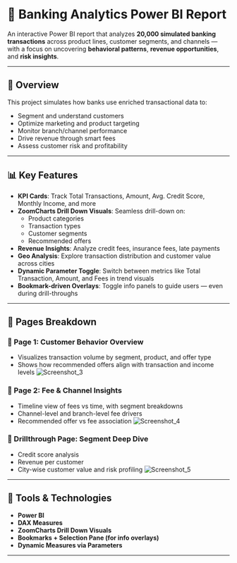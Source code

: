 # 🏦 Banking Analytics Power BI Report

An interactive Power BI report that analyzes **20,000 simulated banking transactions** across product lines, customer segments, and channels — with a focus on uncovering **behavioral patterns**, **revenue opportunities**, and **risk insights**.

---

## 📘 Overview

This project simulates how banks use enriched transactional data to:
- Segment and understand customers
- Optimize marketing and product targeting
- Monitor branch/channel performance
- Drive revenue through smart fees
- Assess customer risk and profitability

---

## 📊 Key Features

- **KPI Cards**: Track Total Transactions, Amount, Avg. Credit Score, Monthly Income, and more  
- **ZoomCharts Drill Down Visuals**: Seamless drill-down on:
  - Product categories
  - Transaction types
  - Customer segments
  - Recommended offers
- **Revenue Insights**: Analyze credit fees, insurance fees, late payments
- **Geo Analysis**: Explore transaction distribution and customer value across cities
- **Dynamic Parameter Toggle**: Switch between metrics like Total Transaction, Amount, and Fees in trend visuals
- **Bookmark-driven Overlays**: Toggle info panels to guide users — even during drill-throughs

---

## 📄 Pages Breakdown

### 🔹 Page 1: Customer Behavior Overview
- Visualizes transaction volume by segment, product, and offer type
- Shows how recommended offers align with transaction and income levels
![Screenshot_3](https://github.com/user-attachments/assets/a567d26e-65c3-4b1c-8aff-a0e945b1dafb)

### 🔹 Page 2: Fee & Channel Insights
- Timeline view of fees vs time, with segment breakdowns
- Channel-level and branch-level fee drivers
- Recommended offer vs fee association
![Screenshot_4](https://github.com/user-attachments/assets/58f38a43-b71d-41c7-a78e-394dc3b908dd)

### 🔹 Drillthrough Page: Segment Deep Dive
- Credit score analysis
- Revenue per customer
- City-wise customer value and risk profiling
![Screenshot_5](https://github.com/user-attachments/assets/13dda4b7-19d4-41bb-a389-71d6cc9eb3e2)

---

## 🧰 Tools & Technologies

- **Power BI**
- **DAX Measures**
- **ZoomCharts Drill Down Visuals**
- **Bookmarks + Selection Pane (for info overlays)**
- **Dynamic Measures via Parameters**

---


